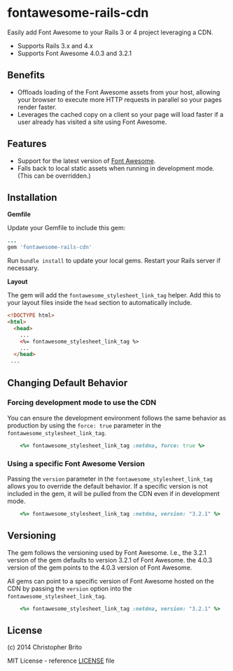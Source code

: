 fontawesome-rails-cdn
=====================

Easily add Font Awesome to your Rails 3 or 4 project leveraging a CDN.

* Supports Rails 3.x and 4.x
* Supports Font Awesome 4.0.3 and 3.2.1

## Benefits
* Offloads loading of the Font Awesome assets from your host, allowing your browser to execute more HTTP requests in parallel so your pages render faster.
* Leverages the cached copy on a client so your page will load faster if a user already has visited a site using Font Awesome.

## Features
* Support for the latest version of [Font Awesome](http://fontawesome.io).
* Falls back to local static assets when running in development mode. (This can be overridden.)


## Installation


__Gemfile__

Update your Gemfile to include this gem:

```ruby
...
gem 'fontawesome-rails-cdn'
```

Run `bundle install` to update your local gems. Restart your Rails server if necessary.

__Layout__

The gem will add the  `fontawesome_stylesheet_link_tag` helper. Add this to your layout files inside the `head` section to automatically include.

```html
<!DOCTYPE html>
<html>
  <head>
    ...
    <%= fontawesome_stylesheet_link_tag %>
    ...
  </head>
 ...
```

## Changing Default Behavior

### Forcing development mode to use the CDN

You can ensure the development environment follows the same behavior as production by using the `force: true` parameter in the `fontawesome_stylesheet_link_tag`.

```ruby
    <%= fontawesome_stylesheet_link_tag :netdna, force: true %>
```

### Using a specific Font Awesome Version

Passing the `version` parameter in the `fontawesome_stylesheet_link_tag` allows you to override the default behavior. If a specific version is not included in the gem, it will be pulled from the CDN even if in development mode.

```ruby
    <%= fontawesome_stylesheet_link_tag :netdna, version: "3.2.1" %>
```


## Versioning

The gem follows the versioning used by Font Awesome. I.e., the 3.2.1 version of the gem defaults to version 3.2.1 of Font Awesome. the 4.0.3 version of the gem points to the 4.0.3 version of Font Awesome.

All gems can point to a specific version of Font Awesome hosted on the CDN by passing the `version` option into the `fontawesome_stylesheet_link_tag`.

```ruby
    <%= fontawesome_stylesheet_link_tag :netdna, version: "3.2.1" %>
```

## License
(c) 2014 Christopher Brito

MIT License - reference [LICENSE](/LICENSE) file